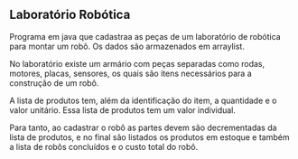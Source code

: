## Laboratório Robótica

Programa em java que cadastraa as peças de um laboratório de robótica para montar um robô. Os dados são armazenados em arraylist.

No laboratório existe um armário com peças separadas como rodas, motores, placas, sensores, os quais são itens necessários para a construção de um robô.

A lista de produtos tem, além da identificação do item, a quantidade e o valor unitário. Essa lista de produtos tem um valor individual.

Para tanto, ao cadastrar o robô as partes devem são decrementadas da lista de produtos, e no final são listados os produtos em estoque e também a lista de robôs concluídos e o custo total do robô.